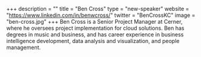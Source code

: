 +++
description = ""
title = "Ben Cross"
type = "new-speaker"
website = "https://www.linkedin.com/in/benwcross/"
twitter = "BenCrossKC"
image = "ben-cross.jpg"
+++
Ben Cross is a Senior Project Manager at Cerner, where he oversees project implementation for cloud solutions. Ben has degrees in music and business, and has career experience in business intelligence development, data analysis and visualization, and people management.